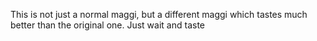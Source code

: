 This is not just a normal maggi, but a different maggi which tastes much better than the original one. Just wait and taste